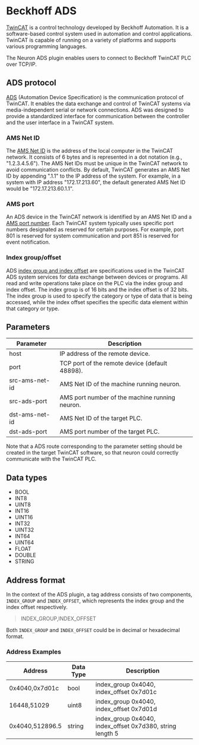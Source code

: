 # Beckhoff ADS

[TwinCAT] is a control technology developed by Beckhoff Automation. It is a
software-based control system used in automation and control applications.
TwinCAT is capable of running on a variety of platforms and supports various
programming languages.

The Neuron ADS plugin enables users to connect to Beckhoff TwinCAT PLC over
TCP/IP.

## ADS protocol

[ADS] (Automation Device Specification) is the communication protocol of
TwinCAT. It enables the data exchange and control of TwinCAT systems via
media-independent serial or network connections. ADS was designed to provide a
standardized interface for communication between the controller and the user
interface in a TwinCAT system.

### AMS Net ID

The [AMS Net ID] is the address of the local computer in the TwinCAT network.
It consists of 6 bytes and is represented in a dot notation (e.g., "1.2.3.4.5.6").
The AMS Net IDs must be unique in the TwinCAT network to avoid communication
conflicts. By default, TwinCAT generates an AMS Net ID by appending ".1.1" to
the IP address of the system. For example, in a system with IP address
"172.17.213.60", the default generated AMS Net ID would be "172.17.213.60.1.1".

### AMS port

An ADS device in the TwinCAT network is identified by an AMS Net ID and a
[AMS port number]. Each TwinCAT system typically uses specific port numbers
designated as reserved for certain purposes. For example, port 801 is reserved
for system communication and port 851 is reserved for event notification.

### Index group/offset

ADS [index group and index offset] are specifications used in the TwinCAT ADS
system services for data exchange between devices or programs. All read and
write operations take place on the PLC via the index group and index offset.
The index group is of 16 bits and the index offset is of 32 bits.
The index group is used to specify the category or type of data that is being
accessed, while the index offset specifies the specific data element within that
category or type.

## Parameters

| Parameter       | Description                                                  |
| --------------- | ------------------------------------------------------------ |
| host            | IP address of the remote device.                             |
| port            | TCP port of the remote device (default 48898).               |
| src-ams-net-id  | AMS Net ID of the machine running neuron.                    |
| src-ads-port    | AMS port number of the machine running neuron.               |
| dst-ams-net-id  | AMS Net ID of the target PLC.                                |
| dst-ads-port    | AMS port number of the target PLC.                           |

Note that a ADS route corresponding to the parameter setting should be created
in the target TwinCAT software, so that neuron could correctly communicate with
the TwinCAT PLC.

## Data types

* BOOL
* INT8
* UINT8
* INT16
* UINT16
* INT32
* UINT32
* INT64
* UINT64
* FLOAT
* DOUBLE
* STRING

## Address format

In the context of the ADS plugin, a tag address consists of two components,
`INDEX_GROUP` and `INDEX_OFFSET`, which represents the index group and the
index offset respectively.

> INDEX_GROUP,INDEX_OFFSET</span>

Both `INDEX_GROUP` and `INDEX_OFFSET` could be in decimal or hexadecimal format.

### Address Examples

| Address         | Data Type          | Description                                               |
| --------------- | ------------------ | --------------------------------------------------------- |
| 0x4040,0x7d01c  | bool               | index_group 0x4040, index_offset 0x7d01c                  |
| 16448,51029     | uint8              | index_group 0x4040, index_offset 0x7d01d                  |
| 0x4040,512896.5 | string             | index_group 0x4040, index_offset 0x7d380, string length 5 |


[TwinCAT]: https://www.beckhoff.com/en-us/products/automation/twincat/
[ADS]: https://infosys.beckhoff.com/english.php?content=../content/1033/tcadscommon/12440276875.html
[AMS Net ID]: https://infosys.beckhoff.com/english.php?content=../content/1033/tc3_userinterface/3813966475.html
[AMS port number]: https://infosys.beckhoff.com/english.php?content=../content/1033/tcplclib_tc2_system/31064331.html
[index group and index offset]: https://infosys.beckhoff.com/english.php?content=../content/1033/tcadscommon/12495372427.html
